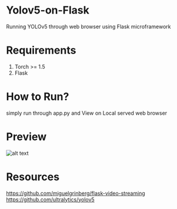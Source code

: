 # Yolov5-on-Flask
Running YOLOv5 through web browser using Flask microframework
# Requirements 
1. Torch >= 1.5
2. Flask

# How to Run?
simply run through app.py and View on Local served web browser

# Preview
![alt text](https://github.com/muhk01/Yolov5-on-Flask/blob/master/Screenshot%20from%202020-08-05%2005-21-43.png?raw=true)

# Resources
https://github.com/miguelgrinberg/flask-video-streaming
https://github.com/ultralytics/yolov5

